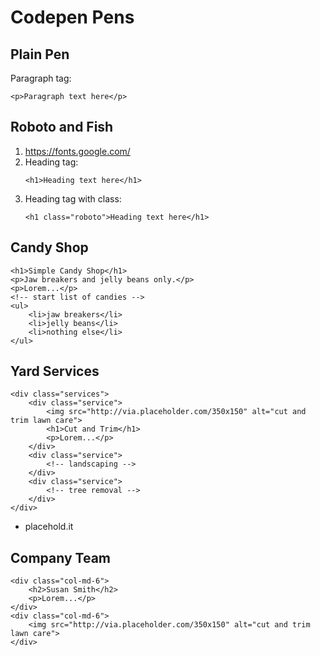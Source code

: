 # Codepen Pens

## Plain Pen
Paragraph tag:
```
<p>Paragraph text here</p>
```

## Roboto and Fish
1. https://fonts.google.com/
1. Heading tag:
	```
	<h1>Heading text here</h1>
	```
1. Heading tag with class:
	```
	<h1 class="roboto">Heading text here</h1>
	```

## Candy Shop
```
<h1>Simple Candy Shop</h1>
<p>Jaw breakers and jelly beans only.</p>
<p>Lorem...</p>
<!-- start list of candies -->
<ul>
	<li>jaw breakers</li>
	<li>jelly beans</li>
	<li>nothing else</li>
</ul>
```

## Yard Services
```
<div class="services">
	<div class="service">
		<img src="http://via.placeholder.com/350x150" alt="cut and trim lawn care">
		<h1>Cut and Trim</h1>
		<p>Lorem...</p>
	</div>
	<div class="service">
		<!-- landscaping -->
	</div>
	<div class="service">
		<!-- tree removal -->
	</div>
</div>
```
* placehold.it

## Company Team
```
<div class="col-md-6">
	<h2>Susan Smith</h2>
	<p>Lorem...</p>
</div>
<div class="col-md-6">
	<img src="http://via.placeholder.com/350x150" alt="cut and trim lawn care">
</div>
```